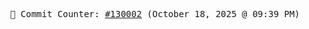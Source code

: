 <p align="center">
    <samp>
        📮 Commit Counter: <a href="https://github.com/Javascript-void0/Javascript-void0/commits/main">#130002</a> (October 18, 2025 @ 09:39 PM)
    </samp>
</p>